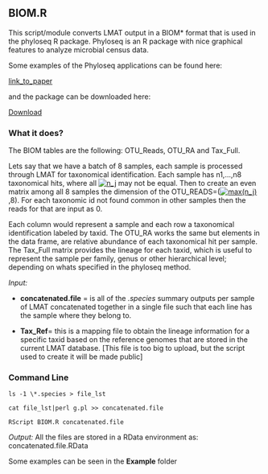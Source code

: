 ## BIOM.R

This script/module converts LMAT output in a BIOM* format that is used in the phyloseq 
R package.  Phyloseq is an R package with nice graphical features to analyze microbial census data.

Some examples of the Phyloseq applications can be found here:

[link_to_paper](https://journals.plos.org/plosone/article?id=10.1371/journal.pone.0061217)

and the package can be downloaded here: 

[Download](https://bioconductor.org/packages/release/bioc/html/phyloseq.html)

### What it does?
The BIOM tables are the following: OTU_Reads, OTU_RA and Tax_Full.

Lets say that we have a batch of 8 samples, each sample is processed through LMAT for taxonomical identification. Each sample has n1,...,n8 taxonomical hits, where all <a href="https://www.codecogs.com/eqnedit.php?latex=n_j" target="_blank"><img src="https://latex.codecogs.com/png.latex?n_j" title="n_j" /></a> may not be equal. Then to create an even matrix among all 8 samples the dimension of the OTU_READS=(<a href="https://www.codecogs.com/eqnedit.php?latex=max(n_j)" target="_blank"><img src="https://latex.codecogs.com/png.latex?max(n_j)" title="max(n_j)" /></a>,8). For each taxonomic id not found common in other samples then the reads for that are input as 0.

Each column would represent a sample and each row a taxonomical identification labeled by taxid. The OTU_RA works the same but elements in the data frame, are relative abundance of each taxonomical hit per sample. The Tax_Full matrix provides the lineage for each taxid, which is useful to represent the sample per family, genus or other hierarchical level; depending on whats specified in the phyloseq method.


*Input:*
- **concatenated.file** = is all of the *.species* summary outputs per sample of LMAT concatenated together in a single file such that each line has the sample where they belong to.

- **Tax_Ref**= this is a mapping file to obtain the lineage information for a specific taxid based on the reference genomes that are stored in the current LMAT database. [This file is too big to upload, but the script used to create it will be made public]

### Command Line
 ```
ls -1 \*.species > file_lst

cat file_lst|perl g.pl >> concatenated.file

RScript BIOM.R concatenated.file
 ```
*Output:*
All the files are stored in a RData environment as: concatenated.file.RData

Some examples can be seen in the **Example** folder
